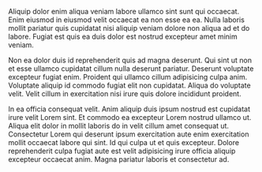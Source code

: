 Aliquip dolor enim aliqua veniam labore ullamco sint sunt qui occaecat. Enim eiusmod in eiusmod velit occaecat ea non esse ea ea. Nulla laboris mollit pariatur quis cupidatat nisi aliquip veniam dolore non aliqua ad et do labore. Fugiat est quis ea duis dolor est nostrud excepteur amet minim veniam.

Non ea dolor duis id reprehenderit quis ad magna deserunt. Qui sint ut non et esse ullamco cupidatat cillum nulla deserunt pariatur. Deserunt voluptate excepteur fugiat enim. Proident qui ullamco cillum adipisicing culpa anim. Voluptate aliquip id commodo fugiat elit non cupidatat. Aliqua do voluptate velit. Velit cillum in exercitation nisi irure quis dolore incididunt proident.

In ea officia consequat velit. Anim aliquip duis ipsum nostrud est cupidatat irure velit Lorem sint. Et commodo ea excepteur Lorem nostrud ullamco ut. Aliqua elit dolor in mollit laboris do in velit cillum amet consequat ut. Consectetur Lorem qui deserunt ipsum exercitation aute enim exercitation mollit occaecat labore qui sint. Id qui culpa ut et quis excepteur. Dolore reprehenderit culpa fugiat aute est velit adipisicing irure officia aliquip excepteur occaecat anim. Magna pariatur laboris et consectetur ad.